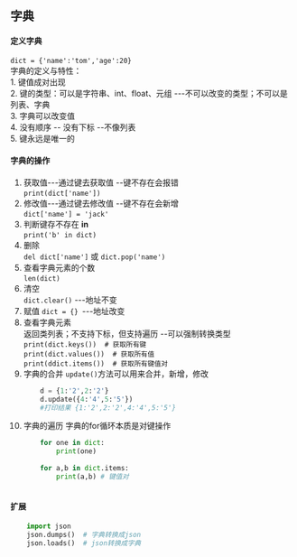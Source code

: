 ## 字典

#### 定义字典  
`dict = {'name':'tom','age':20}`    
字典的定义与特性：  
    1. 键值成对出现  
    2. 键的类型：可以是字符串、int、float、元组 ---不可以改变的类型；不可以是列表、字典  
    3. 字典可以改变值  
    4. 没有顺序 -- 没有下标  --不像列表  
    5. 键永远是唯一的  

#### 字典的操作 
1. 获取值---通过键去获取值 --键不存在会报错     
    `print(dict['name'])`  
2. 修改值---通过键去修改值 --键不存在会新增  
    `dict['name'] = 'jack'`  
3. 判断键存不存在 **in**  
    `print('b' in dict)`
4. 删除  
    `del dict['name']` 或 `dict.pop('name')`  
5. 查看字典元素的个数  
    `len(dict)`  
6. 清空  
    `dict.clear()`  ---地址不变    
7. 赋值
    `dict = {} `---地址改变  
8. 查看字典元素  
    返回类列表；不支持下标，但支持遍历 --可以强制转换类型     
    `print(dict.keys())  # 获取所有键`  
    `print(dict.values())  # 获取所有值`  
    `print(ddict.items())  # 获取所有键值对`  
9. 字典的合并
    `update()`方法可以用来合并，新增，修改  
    ```Python
        d = {1:'2',2:'2'}
        d.update({4:'4',5:'5'})
        #打印结果 {1:'2',2:'2',4:'4',5:'5'}
    ```  
10. 字典的遍历
    字典的for循环本质是对键操作  
    ```Python
        for one in dict:
            print(one)
        
        for a,b in dict.items:
            print(a,b) # 键值对
        
    ```

#### 扩展
```Python
    import json
    json.dumps()  # 字典转换成json
    json.loads()  # json转换成字典
```